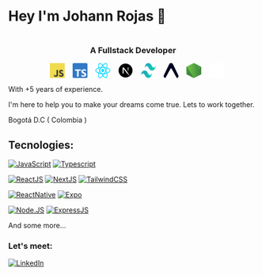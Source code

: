 # Hey I'm Johann Rojas 👋

<div 
	align="center" 
	style="
	display: flex; 
	align-items:center; 
	justify-content: center; 
	flex-direction: column;">
	<h3>A Fullstack Developer</h3>
	<div style="
		display: flex;
		align-items: center;
		justify-content: center;
		flex-direction: row;
	">
		<img
			width="30px"
			height="30px"
			style="margin-left:1rem; align-self: center;"
			src="imgs/javascript.svg"
		/>
		<img
			width="30px"
			height="30px"
			style="margin-left:1rem; align-self: center;"
			src="imgs/typescript.svg"
		/>
		<img
			width="30px"
			height="30px"
			style="margin-left:1rem; align-self: center;"
			src="imgs/react.svg"
		/>
		<img
			width="30px"
			height="30px"
			style="margin-left:1rem; align-self: center;"
			src="imgs/nextjs_icon_dark.svg"
		/>
		<img
			width="30px"
			height="30px"
			style="margin-left:1rem; align-self: center;"
			src="imgs/tailwindcss.svg"
		/>
		<img
			width="30px"
			height="30px"
			style="margin-left:1rem; align-self: center;"
			src="imgs/expo.svg"
		/>
		<img
			width="30px"
			height="30px"
			style="margin-left:1rem; align-self: center;"
			src="imgs/nodejs.svg"
		/>
		<img
			width="30px"
			height="30px"
			style="margin-left:1rem; align-self: center;"
			src="imgs/expressjs_dark.svg"
		/>
	</div>
</div>

With +5 years of experience.

I'm here to help you to make your dreams come true.
Lets to work together.

Bogotá D.C ( Colombia )

## Tecnologies:

[![JavaScript](https://img.shields.io/badge/JavaScript-F7DF1E?style=for-the-badge&logo=javascript&logoColor=white&labelColor=101010)]()
[![Typescript](https://img.shields.io/badge/Typescript-007ACC?style=for-the-badge&logo=typescript&logoColor=white&labelColor=101010)]()

[![ReactJS](https://img.shields.io/badge/ReactJS-61DDFB?style=for-the-badge&logo=react&logoColor=white&labelColor=101010)]()
[![NextJS](https://img.shields.io/badge/NextJS-000000?style=for-the-badge&logo=nextdotjs&logoColor=white&labelColor=101010)]()
[![TailwindCSS](https://img.shields.io/badge/TailwindCSS-38B2AC?style=for-the-badge&logo=tailwindcss&logoColor=white&labelColor=101010)]()

[![ReactNative](https://img.shields.io/badge/React_Native-61DDFB?style=for-the-badge&logo=react&logoColor=white&labelColor=101010)]()
[![Expo](https://img.shields.io/badge/Expo-000000?style=for-the-badge&logo=expo&logoColor=white&labelColor=101010)]()

[![Node.JS](https://img.shields.io/badge/Node.JS-339933?style=for-the-badge&logo=node.js&logoColor=white&labelColor=101010)]()
[![ExpressJS](https://img.shields.io/badge/ExpressJS-000000?style=for-the-badge&logo=express&logoColor=white&labelColor=101010)]()
</br>

And some more...

### Let's meet:

[![LinkedIn](https://img.shields.io/badge/LinkedIn-Johann_Rojas-0077B5?style=for-the-badge&logo=linkedin&logoColor=white&labelColor=101010)](https://www.linkedin.com/in/johannrojas/)
